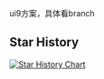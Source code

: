 ui9方案，具体看branch
## Star History

[![Star History Chart](https://api.star-history.com/svg?repos=ui/ui&type=Date)](https://star-history.com/#ui/ui&Date)
